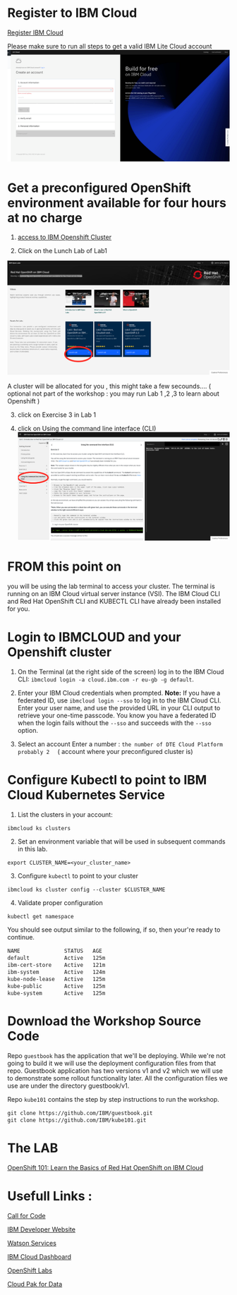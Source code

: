 
# Register to IBM Cloud 

[Register IBM Cloud](http://ibm.biz/tlv-06-08-2020-openshift101)

Please make sure to run all steps to get a valid IBM Lite Cloud account 
![](README_IMAGES/Register.png)

# Get a preconfigured OpenShift environment available for four hours at no charge
1. [access to IBM Openshift  Cluster]( https://developer.ibm.com/openlabs/openshift)

2. Click on the Lunch Lab of Lab1   

![](README_IMAGES/OC.png)

A cluster will be allocated for you , this might take a few secounds.... 
( optional not part of the workshop  : you may run Lab 1 ,2 ,3 to learn about Openshift ) 

3. click on Exercise 3 in Lab 1 

4. click on Using the command line interface (CLI) 
![](README_IMAGES/CLI.png)

 
# FROM this point on
you will be using the lab terminal to access your cluster. The terminal is running on an IBM Cloud virtual server instance (VSI). The IBM Cloud CLI and Red Hat OpenShift CLI  and KUBECTL CLI have already been installed for you. 
 
# Login to IBMCLOUD and your Openshift cluster 
 
1. On the Terminal (at the right side of the screen) log in to the IBM Cloud CLI: `ibmcloud login -a cloud.ibm.com -r eu-gb -g default`.
2. Enter your IBM Cloud credentials when prompted.
  **Note:** If you have a federated ID, use `ibmcloud login --sso` to log in to the IBM Cloud CLI. Enter your user name, and use the provided URL in your CLI output to retrieve your one-time passcode. You know you have a federated ID when the login fails without the `--sso` and succeeds with the `--sso` option.
  
3. Select an account Enter a number : `the number of DTE Cloud Platform probably 2  `  ( account where your preconfigured cluster is)   
 
# Configure Kubectl to point to IBM Cloud Kubernetes Service
1. List the clusters in your account:

```shell
ibmcloud ks clusters
```

2. Set an environment variable that will be used in subsequent commands in this lab.

```shell
export CLUSTER_NAME=<your_cluster_name>
```

3. Configure `kubectl` to point to your cluster
```shell
ibmcloud ks cluster config --cluster $CLUSTER_NAME
```

4. Validate proper configuration
```shell
kubectl get namespace
```
You should see output similar to the following, if so, then your're ready to continue.

```shell
NAME              STATUS   AGE
default           Active   125m
ibm-cert-store    Active   121m
ibm-system        Active   124m
kube-node-lease   Active   125m
kube-public       Active   125m
kube-system       Active   125m
```

# Download the Workshop Source Code
Repo `guestbook` has the application that we'll be deploying.
While we're not going to build it we will use the deployment configuration files from that repo.
Guestbook application has two versions v1 and v2 which we will use to demonstrate some rollout
functionality later. All the configuration files we use are under the directory guestbook/v1.

Repo `kube101` contains the step by step instructions to run the workshop.

```shell
git clone https://github.com/IBM/guestbook.git
git clone https://github.com/IBM/kube101.git
```

 
 
 
# The LAB 
[OpenShift 101: Learn the Basics of Red Hat OpenShift on IBM Cloud](https://ibm-developer.gitbook.io/openshift101/)

# Usefull Links :

[Call for Code](https://developer.ibm.com/callforcode/)

[IBM Developer Website](https://developer.ibm.com/)

[Watson Services](https://cloud.ibm.com/catalog?category=ai)

[IBM Cloud Dashboard](https://cloud.ibm.com/)

[OpenShift Labs](https://github.com/openshift-labs/starter-guides)

[Cloud Pak for Data](https://www.ibm.com/products/cloud-pak-for-data )
